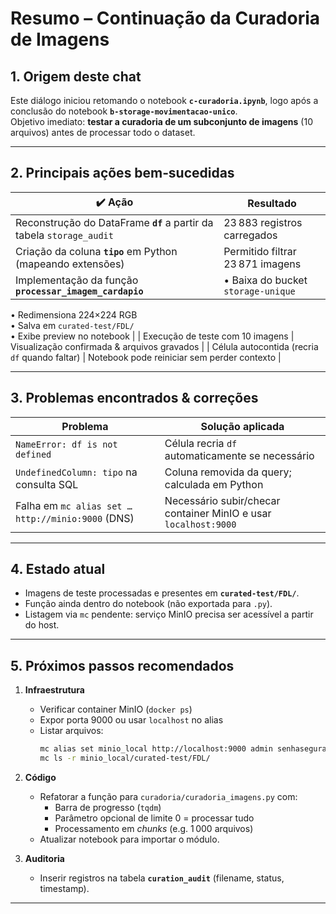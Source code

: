 # Resumo – Continuação da Curadoria de Imagens

## 1. Origem deste chat  
Este diálogo iniciou retomando o notebook **`c‑curadoria.ipynb`**, logo após a conclusão do notebook **`b‑storage‑movimentacao‑unico`**.  
Objetivo imediato: **testar a curadoria de um subconjunto de imagens** (10 arquivos) antes de processar todo o dataset.

---

## 2. Principais ações bem‑sucedidas

| ✔️ Ação | Resultado |
|--------|-----------|
| Reconstrução do DataFrame **`df`** a partir da tabela `storage_audit` | 23 883 registros carregados |
| Criação da coluna **`tipo`** em Python (mapeando extensões) | Permitido filtrar 23 871 imagens |
| Implementação da função **`processar_imagem_cardapio`** | • Baixa do bucket `storage-unique`  
• Redimensiona 224×224 RGB  
• Salva em `curated-test/FDL/`  
• Exibe preview no notebook |
| Execução de teste com 10 imagens | Visualização confirmada & arquivos gravados |
| Célula autocontida (recria `df` quando faltar) | Notebook pode reiniciar sem perder contexto |

---

## 3. Problemas encontrados & correções

| Problema | Solução aplicada |
|----------|------------------|
| `NameError: df is not defined` | Célula recria `df` automaticamente se necessário |
| `UndefinedColumn: tipo` na consulta SQL | Coluna removida da query; calculada em Python |
| Falha em `mc alias set … http://minio:9000` (DNS) | Necessário subir/checar container MinIO e usar `localhost:9000` |

---

## 4. Estado atual

- Imagens de teste processadas e presentes em **`curated-test/FDL/`**.  
- Função ainda dentro do notebook (não exportada para `.py`).  
- Listagem via `mc` pendente: serviço MinIO precisa ser acessível a partir do host.

---

## 5. Próximos passos recomendados

1. **Infraestrutura**  
   - Verificar container MinIO (`docker ps`)  
   - Expor porta 9000 ou usar `localhost` no alias  
   - Listar arquivos:  
     ```bash
     mc alias set minio_local http://localhost:9000 admin senhasegura
     mc ls -r minio_local/curated-test/FDL/
     ```

2. **Código**  
   - Refatorar a função para `curadoria/curadoria_imagens.py` com:  
     - Barra de progresso (`tqdm`)  
     - Parâmetro opcional de limite 0 = processar tudo  
     - Processamento em *chunks* (e.g. 1 000 arquivos)  
   - Atualizar notebook para importar o módulo.

3. **Auditoria**  
   - Inserir registros na tabela **`curation_audit`** (filename, status, timestamp).

---
